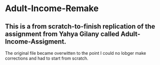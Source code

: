 # Adult-Income-Remake
## This is a from scratch-to-finish replication of the assignment from Yahya Gilany called Adult-Income-Assigment.
The original file became overwitten to the point I could no lobger make corrections and had to start from scratch.
